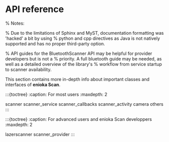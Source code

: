 # API reference

% Notes:

% Due to the limitations of Sphinx and MyST, documentation formatting was 'hacked' a bit by using
% python and cpp directives as Java is not natively supported and has no proper third-party option.

% API guides for the BluetoothScanner API may be helpful for provider developers but is not a
% priority. A full bluetooth guide may be needed, as well as a detailed overview of the library's
% workflow from service startup to scanner availability.

This section contains more in-depth info about important classes and interfaces of **enioka Scan**.

:::{toctree}
:caption: For most users
:maxdepth: 2

scanner
scanner_service
scanner_callbacks
scanner_activity
camera
others
:::

:::{toctree}
:caption: For advanced users and enioka Scan developpers
:maxdepth: 2

lazerscanner
scanner_provider
:::
